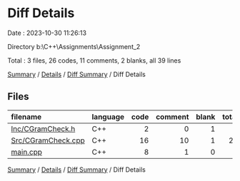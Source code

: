 # Diff Details

Date : 2023-10-30 11:26:13

Directory b:\\C++\\Assignments\\Assignment_2

Total : 3 files,  26 codes, 11 comments, 2 blanks, all 39 lines

[Summary](results.md) / [Details](details.md) / [Diff Summary](diff.md) / Diff Details

## Files
| filename | language | code | comment | blank | total |
| :--- | :--- | ---: | ---: | ---: | ---: |
| [Inc/CGramCheck.h](/Inc/CGramCheck.h) | C++ | 2 | 0 | 1 | 3 |
| [Src/CGramCheck.cpp](/Src/CGramCheck.cpp) | C++ | 16 | 10 | 1 | 27 |
| [main.cpp](/main.cpp) | C++ | 8 | 1 | 0 | 9 |

[Summary](results.md) / [Details](details.md) / [Diff Summary](diff.md) / Diff Details